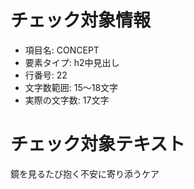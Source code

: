# チェック対象情報

- 項目名: CONCEPT
- 要素タイプ: h2中見出し
- 行番号: 22
- 文字数範囲: 15～18文字
- 実際の文字数: 17文字

# チェック対象テキスト

鏡を見るたび抱く不安に寄り添うケア